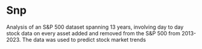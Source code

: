 # Snp
Analysis of an S&amp;P 500 dataset spanning 13 years, involving day to day stock data on every asset added and removed from the S&amp;P 500 from 2013-2023. The data was used to predict stock market trends
